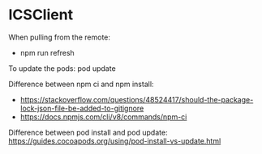 # ICSClient


When pulling from the remote:

- npm run refresh

To update the pods: pod update 

Difference between npm ci and npm install: 
- https://stackoverflow.com/questions/48524417/should-the-package-lock-json-file-be-added-to-gitignore 
- https://docs.npmjs.com/cli/v8/commands/npm-ci

Difference between pod install and pod update: https://guides.cocoapods.org/using/pod-install-vs-update.html
